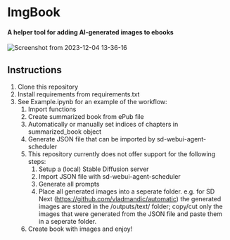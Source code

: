 # ImgBook
#### A helper tool for adding AI-generated images to ebooks
![Screenshot from 2023-12-04 13-36-16](https://github.com/PPieter1/ImgBook/assets/153224400/ae8185b8-f035-4259-b530-8454779eebfd)


## Instructions
1. Clone this repository
2. Install requirements from requirements.txt
3. See Example.ipynb for an example of the workflow:
    1. Import functions
    2. Create summarized book from ePub file
    3. Automatically or manually set indices of chapters in summarized_book object
    4. Generate JSON file that can be imported by sd-webui-agent-scheduler
    5. This repository currently does not offer support for the following steps:
       1. Setup a (local) Stable Diffusion server
       2. Import JSON file with sd-webui-agent-scheduler
       3. Generate all prompts
       4. Place all generated images into a seperate folder. e.g. for SD Next (https://github.com/vladmandic/automatic) the generated images are stored in the /outputs/text/ folder; copy/cut only the images that were generated from the JSON file and paste them in a seperate folder.
    6. Create book with images and enjoy!
